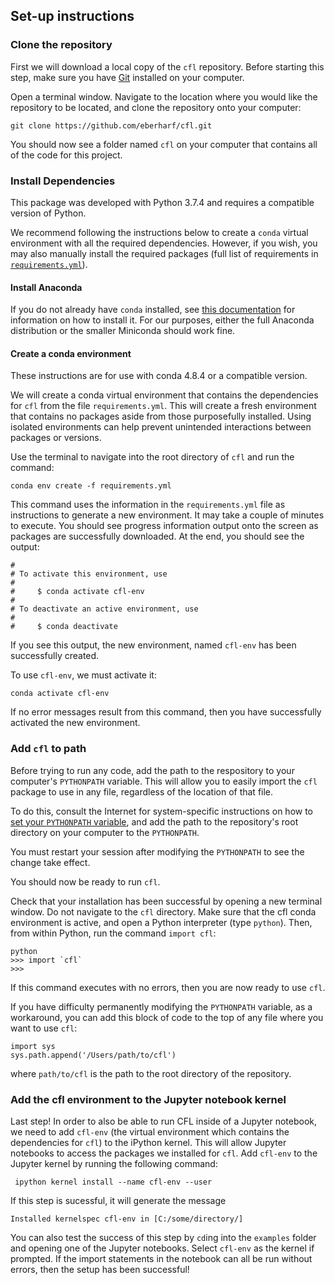 ## Set-up instructions


### Clone the repository

First we will download a local copy of the `cfl` repository. Before starting this step, make sure you have [Git](https://git-scm.com/) installed on your computer.

Open a terminal window. Navigate to the location where you would like the repository to be located, and clone the repository onto your computer:

```
git clone https://github.com/eberharf/cfl.git
```

You should now see a folder named `cfl` on your computer that contains all of the code for this project.


### Install Dependencies

This package was developed with Python 3.7.4 and requires a compatible version of Python.

We recommend following the instructions below to create a `conda` virtual environment with all the required dependencies. However, if you wish, you may also manually install the required packages (full list of requirements in [`requirements.yml`](https://github.com/eberharf/cfl/blob/master/requirements.yml)).


#### Install Anaconda 

If you do not already have `conda` installed, see [this documentation](https://docs.conda.io/projects/conda/en/latest/user-guide/install/) for information on how to install it. For our purposes, either the full Anaconda distribution or the smaller Miniconda should work fine.


#### Create a conda environment

These instructions are for use with conda 4.8.4 or a compatible version.

We will create a conda virtual environment that contains the dependencies for `cfl` from the file `requirements.yml`. This will create a fresh environment that contains no packages aside from those purposefully installed. Using isolated environments can help prevent unintended interactions between packages or versions.

Use the terminal to navigate into the root directory of `cfl` and run the command:
```
conda env create -f requirements.yml
```

This command uses the information in the `requirements.yml` file as instructions to generate a new environment. It may take a couple of minutes to execute. You should see progress information output onto the screen as packages are successfully downloaded. At the end, you should see the output:

```
#
# To activate this environment, use
#
#     $ conda activate cfl-env
#
# To deactivate an active environment, use
#
#     $ conda deactivate
```

If you see this output, the new environment, named `cfl-env` has been successfully created.


To use `cfl-env`, we must activate it:

```
conda activate cfl-env
```

If no error messages result from this command, then you have successfully activated the new environment.


### Add `cfl` to path
Before trying to run any code, add the path to the respository to your computer's `PYTHONPATH` variable. This will allow you to easily import the `cfl` package to use in any file, regardless of the location of that file.

To do this, consult the Internet for system-specific instructions on how to [set your `PYTHONPATH` variable](https://bic-berkeley.github.io/psych-214-fall-2016/using_pythonpath.html), and add the path to the repository's root directory on your computer to the `PYTHONPATH`.

You must restart your session after modifying the `PYTHONPATH` to see the change take effect.

You should now be ready to run `cfl`.

Check that your installation has been successful by opening a new terminal window. Do not navigate to the `cfl` directory. Make sure that the cfl conda environment is active, and open a Python interpreter (type `python`). Then, from within Python, run the command `import cfl`:

```
python
>>> import `cfl`
>>>
```

If this command executes with no errors, then you are now ready to use `cfl`.


If you have difficulty permanently modifying the `PYTHONPATH` variable, as a workaround, you can add this block of code to the top of any file where you want to use `cfl`:

```
import sys
sys.path.append('/Users/path/to/cfl')
```

where `path/to/cfl` is the path to the root directory of the repository.


### Add the cfl environment to the Jupyter notebook kernel

Last step! In order to also be able to run CFL inside of a Jupyter notebook, we need to add `cfl-env` (the virtual environment which contains the dependencies for `cfl`) to the iPython kernel. This will allow Jupyter notebooks to access the packages we installed for `cfl`. Add `cfl-env` to the Jupyter kernel by running the following command:

```
 ipython kernel install --name cfl-env --user
```

If this step is sucessful, it will generate the message

```
Installed kernelspec cfl-env in [C:/some/directory/]
```

You can also test the success of this step by `cd`ing into the `examples` folder and opening one of the Jupyter notebooks. Select `cfl-env` as the kernel if prompted. If the import statements in the notebook can all be run without errors, then the setup has been successful!